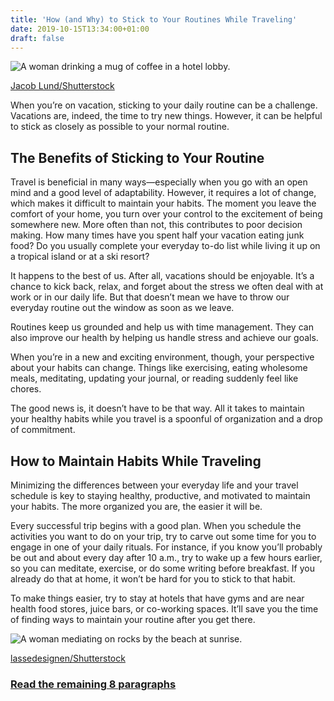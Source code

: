 ```yaml
---
title: 'How (and Why) to Stick to Your Routines While Traveling'
date: 2019-10-15T13:34:00+01:00
draft: false
---
```


![A woman drinking a mug of coffee in a hotel lobby.](https://www.lifesavvy.com/p/uploads/2019/10/af1d664b.jpg)

[Jacob Lund/Shutterstock](https://www.shutterstock.com/image-photo/businesswoman-sitting-airport-lounge-waiting-flight-1143544649)

When you’re on vacation, sticking to your daily routine can be a challenge. Vacations are, indeed, the time to try new things. However, it can be helpful to stick as closely as possible to your normal routine.

The Benefits of Sticking to Your Routine
----------------------------------------

Travel is beneficial in many ways—especially when you go with an open mind and a good level of adaptability. However, it requires a lot of change, which makes it difficult to maintain your habits. The moment you leave the comfort of your home, you turn over your control to the excitement of being somewhere new. More often than not, this contributes to poor decision making. How many times have you spent half your vacation eating junk food? Do you usually complete your everyday to-do list while living it up on a tropical island or at a ski resort?

It happens to the best of us. After all, vacations should be enjoyable. It’s a chance to kick back, relax, and forget about the stress we often deal with at work or in our daily life. But that doesn’t mean we have to throw our everyday routine out the window as soon as we leave.

Routines keep us grounded and help us with time management. They can also improve our health by helping us handle stress and achieve our goals.

When you’re in a new and exciting environment, though, your perspective about your habits can change. Things like exercising, eating wholesome meals, meditating, updating your journal, or reading suddenly feel like chores.

The good news is, it doesn’t have to be that way. All it takes to maintain your healthy habits while you travel is a spoonful of organization and a drop of commitment.

How to Maintain Habits While Traveling
--------------------------------------

Minimizing the differences between your everyday life and your travel schedule is key to staying healthy, productive, and motivated to maintain your habits. The more organized you are, the easier it will be.

Every successful trip begins with a good plan. When you schedule the activities you want to do on your trip, try to carve out some time for you to engage in one of your daily rituals. For instance, if you know you’ll probably be out and about every day after 10 a.m., try to wake up a few hours earlier, so you can meditate, exercise, or do some writing before breakfast. If you already do that at home, it won’t be hard for you to stick to that habit.

To make things easier, try to stay at hotels that have gyms and are near health food stores, juice bars, or co-working spaces. It’ll save you the time of finding ways to maintain your routine after you get there.

![A woman mediating on rocks by the beach at sunrise.](https://www.lifesavvy.com/p/uploads/2019/10/4cc0b6db.jpg)

[lassedesignen/Shutterstock](https://www.shutterstock.com/image-photo/woman-meditates-on-rocks-by-beach-301751165)

### [Read the remaining 8 paragraphs](https://www.lifesavvy.com/8797/how-and-why-to-stick-to-your-routines-while-traveling/)